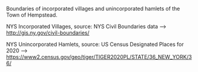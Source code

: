 Boundaries of incorporated villages and unincorporated hamlets of the Town of Hempstead.

NYS Incorporated Villages, source: NYS Civil Boundaries data -->
http://gis.ny.gov/civil-boundaries/

NYS Unincorporated Hamlets, source: US Census Designated Places for 2020 --> 
https://www2.census.gov/geo/tiger/TIGER2020PL/STATE/36_NEW_YORK/36/
